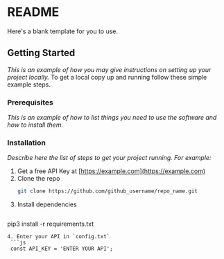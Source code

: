 # README

Here's a blank template for you to use.

## Getting Started

*This is an example of how you may give instructions on setting up your project locally.*
To get a local copy up and running follow these simple example steps.

### Prerequisites

*This is an example of how to list things you need to use the software and how to install them.*



### Installation

*Describe here the list of steps to get your project running. For example:*

1. Get a free API Key at [https://example.com](https://example.com)
2. Clone the repo
   ```sh
   git clone https://github.com/github_username/repo_name.git
   ```
3. Install dependencies
     ```sh
  pip3 install -r requirements.txt
  ```
4. Enter your API in `config.txt`
   ```js
   const API_KEY = 'ENTER YOUR API';
   ```
